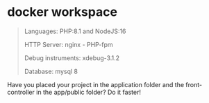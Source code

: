# docker workspace
> Languages: PHP:8.1 and NodeJS:16
> 
> HTTP Server: nginx - PHP-fpm
> 
> Debug instruments: xdebug-3.1.2
> 
> Database: mysql 8

Have you placed your project in the application folder and the front-controller in the app/public folder? Do it faster!

